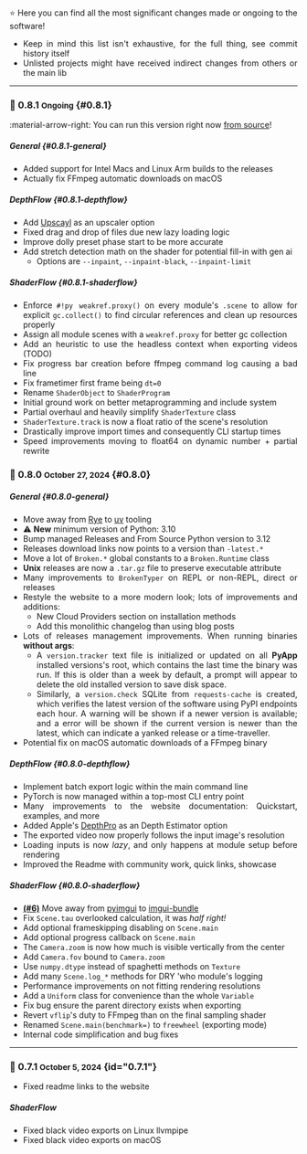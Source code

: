 <div style="text-align: justify;" markdown>

⭐️ Here you can find all the most significant changes made or ongoing to the software!

- Keep in mind this list isn't exhaustive, for the full thing, see commit history itself
- Unlisted projects might have received indirect changes from others or the main lib

<hr>

<!------------------------------------------------------------------------------------------------->

### 🔘 0.8.1 <small>Ongoing</small> {#0.8.1}

:material-arrow-right: You can run this version right now [from source](site:/get/source)!

##### General {#0.8.1-general}
- Added support for Intel Macs and Linux Arm builds to the releases
- Actually fix FFmpeg automatic downloads on macOS

##### DepthFlow {#0.8.1-depthflow}
- Add [Upscayl](https://github.com/upscayl/upscayl) as an upscaler option
- Fixed drag and drop of files due new lazy loading logic
- Improve dolly preset phase start to be more accurate
- Add stretch detection math on the shader for potential fill-in with gen ai
    - Options are `--inpaint`, `--inpaint-black`, `--inpaint-limit`

##### ShaderFlow {#0.8.1-shaderflow}
- Enforce `#!py weakref.proxy()` on every module's `.scene` to allow for explicit `gc.collect()` to find circular references and clean up resources properly
- Assign all module scenes with a `weakref.proxy` for better gc collection
- Add an heuristic to use the headless context when exporting videos (TODO)
- Fix progress bar creation before ffmpeg command log causing a bad line
- Fix frametimer first frame being `dt=0`
- Rename `ShaderObject` to `ShaderProgram`
- Initial ground work on better metaprogramming and include system
- Partial overhaul and heavily simplify `ShaderTexture` class
- `ShaderTexture.track` is now a float ratio of the scene's resolution
- Drastically improve import times and consequently CLI startup times
- Speed improvements moving to float64 on dynamic number + partial rewrite

<!------------------------------------------------------------------------------------------------->

### 🔘 0.8.0 <small>October 27, 2024</small> {#0.8.0}

##### General {#0.8.0-general}

- Move away from [Rye](https://rye.astral.sh/) to [uv](https://astral.sh/) tooling
- ⚠️ **New** minimum version of Python: 3.10
- Bump managed Releases and From Source Python version to 3.12
- Releases download links now points to a version than `-latest.*`
- Move a lot of `Broken.*` global constants to a `Broken.Runtime` class
- **Unix** releases are now a `.tar.gz` file to preserve executable attribute
- Many improvements to `BrokenTyper` on REPL or non-REPL, direct or releases
- Restyle the website to a more modern look; lots of improvements and additions:
    - New Cloud Providers section on installation methods
    - Add this monolithic changelog than using blog posts
- Lots of releases management improvements. When running binaries **without args**:
    - A `version.tracker` text file is initialized or updated on all **PyApp** installed versions's root, which contains the last time the binary was run. If this is older than a week by default, a prompt will appear to delete the old installed version to save disk space.
    - Similarly, a `version.check` SQLite from `requests-cache` is created, which verifies the latest version of the software using PyPI endpoints each hour. A warning will be shown if a newer version is available; and a error will be shown if the current version is newer than the latest, which can indicate a yanked release or a time-traveller.
- Potential fix on macOS automatic downloads of a FFmpeg binary

##### DepthFlow {#0.8.0-depthflow}

- Implement batch export logic within the main command line
- PyTorch is now managed within a top-most CLI entry point
- Many improvements to the website documentation: Quickstart, examples, and more
- Added Apple's [DepthPro](https://github.com/apple/ml-depth-pro) as an Depth Estimator option
- The exported video now properly follows the input image's resolution
- Loading inputs is now _lazy_, and only happens at module setup before rendering
- Improved the Readme with community work, quick links, showcase

##### ShaderFlow {#0.8.0-shaderflow}

- [**(#6)**](https://github.com/BrokenSource/ShaderFlow/issues/6) Move away from [pyimgui](https://pypi.org/project/imgui/) to [imgui-bundle](https://pypi.org/project/imgui-bundle/)
- Fix `Scene.tau` overlooked calculation, it was _half right!_
- Add optional frameskipping disabling on `Scene.main`
- Add optional progress callback on `Scene.main`
- The `Camera.zoom` is now how much is visible vertically from the center
- Add `Camera.fov` bound to `Camera.zoom`
- Use `numpy.dtype` instead of spaghetti methods on `Texture`
- Add many `Scene.log_*` methods for DRY 'who module's logging
- Performance improvements on not fitting rendering resolutions
- Add a `Uniform` class for convenience than the whole `Variable`
- Fix bug ensure the parent directory exists when exporting
- Revert `vflip`'s duty to FFmpeg than on the final sampling shader
- Renamed `Scene.main(benchmark=)` to `freewheel` (exporting mode)
- Internal code simplification and bug fixes

<!------------------------------------------------------------------------------------------------->

<hr>

### 🔘 0.7.1 <small>October 5, 2024</small> {id="0.7.1"}

- Fixed readme links to the website

<h5>ShaderFlow</h5>

- Fixed black video exports on Linux llvmpipe
- Fixed black video exports on macOS

<!------------------------------------------------------------------------------------------------->

</div>
